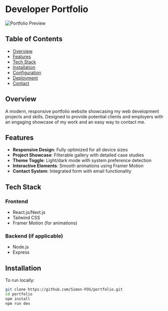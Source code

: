 # Developer Portfolio

![Portfolio Preview](./screenshot.png) *<!-- Replace with actual screenshot file -->*

## Table of Contents
- [Overview](#overview)
- [Features](#features)
- [Tech Stack](#tech-stack)
- [Installation](#installation)
- [Configuration](#configuration)
- [Deployment](#deployment)
- [Contact](#contact)

## Overview
A modern, responsive portfolio website showcasing my web development projects and skills. Designed to provide potential clients and employers with an engaging showcase of my work and an easy way to contact me.

## Features
- **Responsive Design**: Fully optimized for all device sizes
- **Project Showcase**: Filterable gallery with detailed case studies
- **Theme Toggle**: Light/dark mode with system preference detection
- **Interactive Elements**: Smooth animations using Framer Motion
- **Contact System**: Integrated form with email functionality

## Tech Stack
### Frontend
- React.js/Next.js
- Tailwind CSS
- Framer Motion (for animations)

### Backend (if applicable)
- Node.js
- Express

## Installation
To run locally:
```bash
git clone https://github.com/Simon-FOS/portfolio.git
cd portfolio
npm install
npm run dev
